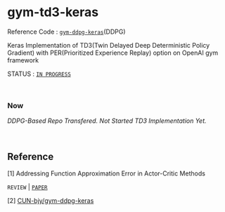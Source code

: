 # gym-td3-keras

Reference Code : [`gym-ddpg-keras`](https://github.com/CUN-bjy/gym-ddpg-keras)(DDPG)

Keras Implementation of TD3(Twin Delayed Deep Deterministic Policy Gradient) with PER(Prioritized Experience Replay) option on OpenAI gym framework

STATUS : [`IN PROGRESS`]()

</br>

### Now

*DDPG-Based Repo Transfered. Not Started TD3 Implementation Yet.*

</br>

## Reference

[1] Addressing Function Approximation Error in Actor-Critic Methods

`REVIEW`	|	[`PAPER`](https://arxiv.org/pdf/1802.09477.pdf)

[2] [CUN-bjy/gym-ddpg-keras](https://github.com/CUN-bjy/gym-ddpg-keras)
